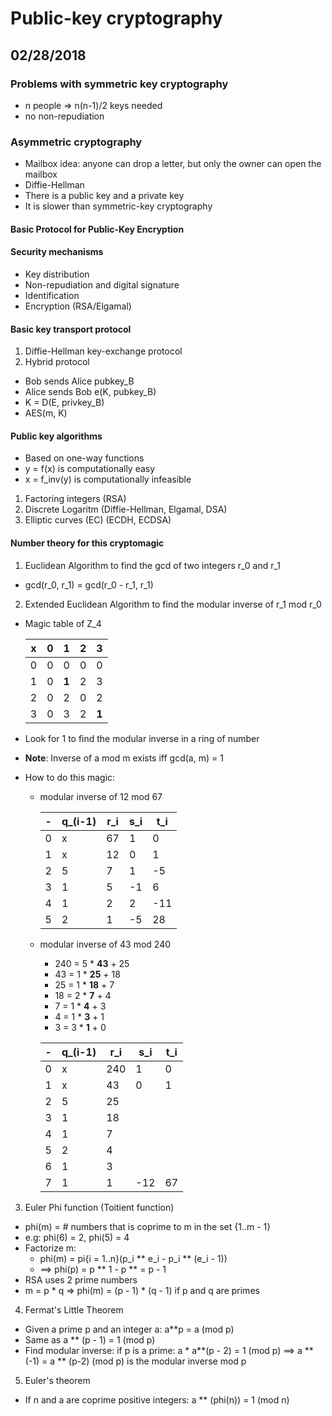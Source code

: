 # Public-key cryptography

## 02/28/2018

### Problems with symmetric key cryptography

- n people => n(n-1)/2 keys needed
- no non-repudiation

### Asymmetric cryptography

- Mailbox idea: anyone can drop a letter, but only the owner can open the mailbox
- Diffie-Hellman
- There is a public key and a private key
- It is slower than symmetric-key cryptography

#### Basic Protocol for Public-Key Encryption

#### Security mechanisms

- Key distribution
- Non-repudiation and digital signature
- Identification
- Encryption (RSA/Elgamal)

#### Basic key transport protocol

1. Diffie-Hellman key-exchange protocol
2. Hybrid protocol
- Bob sends Alice pubkey_B
- Alice sends Bob e(K, pubkey_B)
- K = D(E, privkey_B)
- AES(m, K)

#### Public key algorithms

- Based on one-way functions
- y = f(x) is computationally easy
- x = f_inv(y) is computationally infeasible

1. Factoring integers (RSA)
2. Discrete Logaritm (Diffie-Hellman, Elgamal, DSA)
3. Elliptic curves (EC) (ECDH, ECDSA)

#### Number theory for this cryptomagic

1. Euclidean Algorithm to find the gcd of two integers r_0 and r_1

- gcd(r_0, r_1) = gcd(r_0 - r_1, r_1)

2. Extended Euclidean Algorithm to find the modular inverse of r_1 mod r_0

- Magic table of Z_4

  |x  |0  |1      |2  |3    |
  |-  |-  |-      |-  |-    |
  |0  |0  |0      |0  |0    |
  |1  |0  |**1**  |2  |3    |
  |2  |0  |2      |0  |2    |
  |3  |0  |3      |2  |**1**|

- Look for 1 to find the modular inverse in a ring of number
- **Note**: Inverse of a mod m exists iff gcd(a, m) = 1
- How to do this magic:

  * modular inverse of 12 mod 67

    |-      |q_(i-1)|r_i|s_i|t_i|
    |-      |-      |-  |-  |-  |
    |0      |x      |67 |1  |0  |
    |1      |x      |12 |0  |1  |
    |2      |5      |7  |1  |-5 |
    |3      |1      |5  |-1 |6  |
    |4      |1      |2  |2  |-11|
    |5      |2      |1  |-5 |28 |

  * modular inverse of 43 mod 240

    * 240 = 5 * **43** + 25
    * 43  = 1 * **25** + 18
    * 25  = 1 * **18** + 7
    * 18  = 2 * **7**  + 4
    * 7   = 1 * **4**  + 3
    * 4   = 1 * **3**  + 1
    * 3   = 3 * **1**  + 0
    
    |-      |q_(i-1)|r_i  |s_i|t_i|
    |-      |-      |-    |-  |-  |
    |0      |x      |240  |1  |0  |
    |1      |x      |43   |0  |1  |
    |2      |5      |25   |  | |
    |3      |1      |18   | |  |
    |4      |1      |7    |  ||
    |5      |2      |4    | | |
    |6      |1      |3    |  ||
    |7      |1      |1    |-12 |67 |

3. Euler Phi function (Toitient function)

- phi(m) = # numbers that is coprime to m in the set {1..m - 1}
- e.g: phi(6) = 2, phi(5) = 4
- Factorize m:
  - phi(m) = pi{i = 1..n}(p_i ** e_i - p_i ** (e_i - 1))
  - ==> phi(p) = p ** 1 - p ** = p - 1
- RSA uses 2 prime numbers
- m = p * q => phi(m) = (p - 1) * (q - 1) if p and q are primes

4. Fermat's Little Theorem

- Given a prime p and an integer a: a**p = a (mod p)
- Same as a ** (p - 1) = 1 (mod p)
- Find modular inverse: if p is a prime:
a * a**(p - 2) = 1 (mod p)
==> a ** (-1) = a ** (p-2) (mod p) is the modular inverse mod p

5. Euler's theorem

- If n and a are coprime positive integers: a ** (phi(n)) = 1 (mod n)